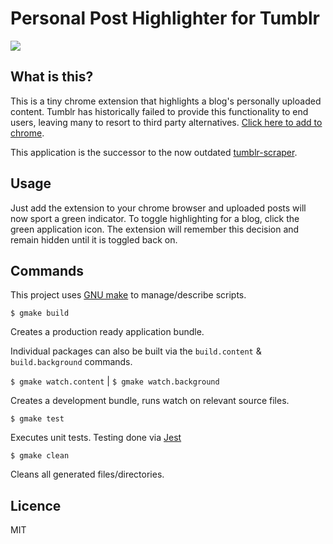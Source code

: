 # Personal Post Highlighter for Tumblr

<img src="resources/example.gif">

## What is this?

This is a tiny chrome extension that highlights a blog's personally uploaded content. Tumblr has historically failed to provide this functionality to end users, leaving many to resort to third party alternatives. [Click here to add to chrome](https://chrome.google.com/webstore/detail/tumblr-personal-post-high/lcfdkkodbhjgooidmbbofnafakdjnblk).

This application is the successor to the now outdated [tumblr-scraper](https://github.com/lluisrojass/tumblr-scraper). 

## Usage

Just add the extension to your chrome browser and uploaded posts will now sport a green indicator. To toggle highlighting for a blog, click the green application icon. The extension will remember this decision and remain hidden until it is toggled back on. 

## Commands

This project uses [GNU make](https://www.gnu.org/software/make/) to manage/describe scripts.  

`$ gmake build`

Creates a production ready application bundle.

Individual packages can also be built via the `build.content` & `build.background` commands.

`$ gmake watch.content` | `$ gmake watch.background`

Creates a development bundle, runs watch on relevant source files.

`$ gmake test`

Executes unit tests. Testing done via [Jest](https://github.com/facebook/jest)

`$ gmake clean` 

Cleans all generated files/directories. 

## Licence 

MIT
